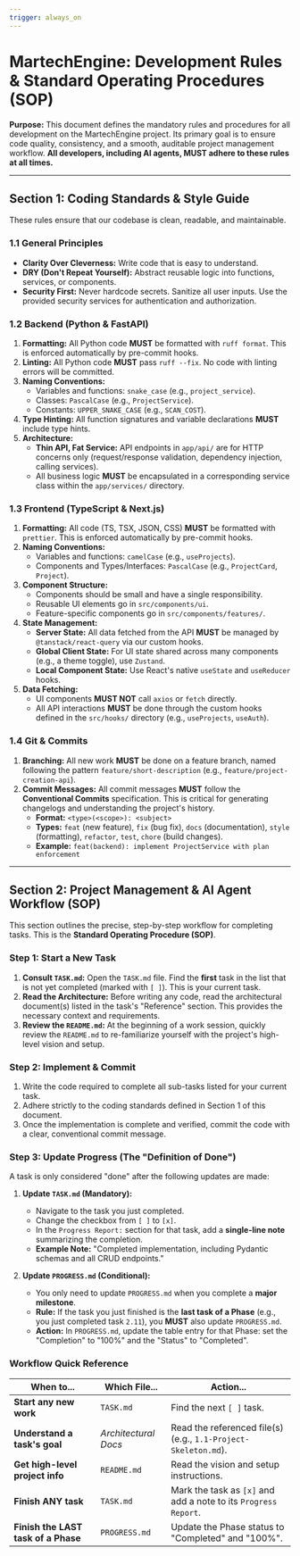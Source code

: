 ```yaml
---
trigger: always_on
---
```


# MartechEngine: Development Rules & Standard Operating Procedures (SOP)

**Purpose:** This document defines the mandatory rules and procedures for all development on the MartechEngine project. Its primary goal is to ensure code quality, consistency, and a smooth, auditable project management workflow. **All developers, including AI agents, MUST adhere to these rules at all times.**

---

## Section 1: Coding Standards & Style Guide

These rules ensure that our codebase is clean, readable, and maintainable.

### 1.1 General Principles
-   **Clarity Over Cleverness:** Write code that is easy to understand.
-   **DRY (Don't Repeat Yourself):** Abstract reusable logic into functions, services, or components.
-   **Security First:** Never hardcode secrets. Sanitize all user inputs. Use the provided security services for authentication and authorization.

### 1.2 Backend (Python & FastAPI)
1.  **Formatting:** All Python code **MUST** be formatted with `ruff format`. This is enforced automatically by pre-commit hooks.
2.  **Linting:** All Python code **MUST** pass `ruff --fix`. No code with linting errors will be committed.
3.  **Naming Conventions:**
    -   Variables and functions: `snake_case` (e.g., `project_service`).
    -   Classes: `PascalCase` (e.g., `ProjectService`).
    -   Constants: `UPPER_SNAKE_CASE` (e.g., `SCAN_COST`).
4.  **Type Hinting:** All function signatures and variable declarations **MUST** include type hints.
5.  **Architecture:**
    -   **Thin API, Fat Service:** API endpoints in `app/api/` are for HTTP concerns only (request/response validation, dependency injection, calling services).
    -   All business logic **MUST** be encapsulated in a corresponding service class within the `app/services/` directory.

### 1.3 Frontend (TypeScript & Next.js)
1.  **Formatting:** All code (TS, TSX, JSON, CSS) **MUST** be formatted with `prettier`. This is enforced automatically by pre-commit hooks.
2.  **Naming Conventions:**
    -   Variables and functions: `camelCase` (e.g., `useProjects`).
    -   Components and Types/Interfaces: `PascalCase` (e.g., `ProjectCard`, `Project`).
3.  **Component Structure:**
    -   Components should be small and have a single responsibility.
    -   Reusable UI elements go in `src/components/ui`.
    -   Feature-specific components go in `src/components/features/`.
4.  **State Management:**
    -   **Server State:** All data fetched from the API **MUST** be managed by `@tanstack/react-query` via our custom hooks.
    -   **Global Client State:** For UI state shared across many components (e.g., a theme toggle), use `Zustand`.
    -   **Local Component State:** Use React's native `useState` and `useReducer` hooks.
5.  **Data Fetching:**
    -   UI components **MUST NOT** call `axios` or `fetch` directly.
    -   All API interactions **MUST** be done through the custom hooks defined in the `src/hooks/` directory (e.g., `useProjects`, `useAuth`).

### 1.4 Git & Commits
1.  **Branching:** All new work **MUST** be done on a feature branch, named following the pattern `feature/short-description` (e.g., `feature/project-creation-api`).
2.  **Commit Messages:** All commit messages **MUST** follow the **Conventional Commits** specification. This is critical for generating changelogs and understanding the project's history.
    -   **Format:** `<type>(<scope>): <subject>`
    -   **Types:** `feat` (new feature), `fix` (bug fix), `docs` (documentation), `style` (formatting), `refactor`, `test`, `chore` (build changes).
    -   **Example:** `feat(backend): implement ProjectService with plan enforcement`

---

## Section 2: Project Management & AI Agent Workflow (SOP)

This section outlines the precise, step-by-step workflow for completing tasks. This is the **Standard Operating Procedure (SOP)**.

### **Step 1: Start a New Task**
1.  **Consult `TASK.md`:** Open the `TASK.md` file. Find the **first** task in the list that is not yet completed (marked with `[ ]`). This is your current task.
2.  **Read the Architecture:** Before writing any code, read the architectural document(s) listed in the task's "Reference" section. This provides the necessary context and requirements.
3.  **Review the `README.md`:** At the beginning of a work session, quickly review the `README.md` to re-familiarize yourself with the project's high-level vision and setup.

### **Step 2: Implement & Commit**
1.  Write the code required to complete all sub-tasks listed for your current task.
2.  Adhere strictly to the coding standards defined in Section 1 of this document.
3.  Once the implementation is complete and verified, commit the code with a clear, conventional commit message.

### **Step 3: Update Progress (The "Definition of Done")**
A task is only considered "done" after the following updates are made:

1.  **Update `TASK.md` (Mandatory):**
    -   Navigate to the task you just completed.
    -   Change the checkbox from `[ ]` to `[x]`.
    -   In the `Progress Report:` section for that task, add a **single-line note** summarizing the completion.
    -   **Example Note:** "Completed implementation, including Pydantic schemas and all CRUD endpoints."

2.  **Update `PROGRESS.md` (Conditional):**
    -   You only need to update `PROGRESS.md` when you complete a **major milestone**.
    -   **Rule:** If the task you just finished is the **last task of a Phase** (e.g., you just completed task `2.11`), you **MUST** also update `PROGRESS.md`.
    -   **Action:** In `PROGRESS.md`, update the table entry for that Phase: set the "Completion" to "100%" and the "Status" to "Completed".

### Workflow Quick Reference

| When to...                      | Which File...        | Action...                                                                  |
| ------------------------------- | -------------------- | -------------------------------------------------------------------------- |
| **Start any new work**          | `TASK.md`            | Find the next `[ ]` task.                                                  |
| **Understand a task's goal**    | *Architectural Docs* | Read the referenced file(s) (e.g., `1.1-Project-Skeleton.md`).              |
| **Get high-level project info** | `README.md`          | Read the vision and setup instructions.                                    |
| **Finish ANY task**             | `TASK.md`            | Mark the task as `[x]` and add a note to its `Progress Report`.            |
| **Finish the LAST task of a Phase** | `PROGRESS.md`        | Update the Phase status to "Completed" and "100%".                         |
